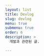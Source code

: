 ```yaml
---
layout: list
title: Devlog
slug: devlog
menu: true
submenu: true
order: 6
description: >
  개발과 관련된 글.

---
```

